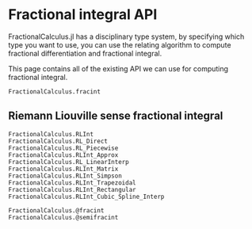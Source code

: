# Fractional integral API

FractionalCalculus.jl has a disciplinary type system, by specifying which type you want to use, you can use the relating algorithm to compute fractional differentiation and fractional integral. 

This page contains all of the existing API we can use for computing fractional integral.

```@docs
FractionalCalculus.fracint
```

## Riemann Liouville sense fractional integral

```@docs
FractionalCalculus.RLInt
FractionalCalculus.RL_Direct
FractionalCalculus.RL_Piecewise
FractionalCalculus.RLInt_Approx
FractionalCalculus.RL_LinearInterp
FractionalCalculus.RLInt_Matrix
FractionalCalculus.RLInt_Simpson
FractionalCalculus.RLInt_Trapezoidal
FractionalCalculus.RLInt_Rectangular
FractionalCalculus.RLInt_Cubic_Spline_Interp
```

```@docs
FractionalCalculus.@fracint
FractionalCalculus.@semifracint
```

